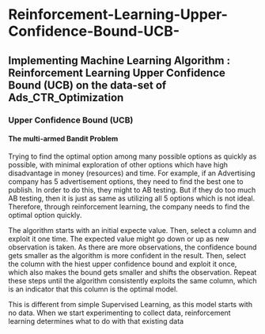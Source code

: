 # Reinforcement-Learning-Upper-Confidence-Bound-UCB-
## Implementing Machine Learning Algorithm : Reinforcement Learning Upper Confidence Bound (UCB) on the data-set of Ads_CTR_Optimization
### Upper Confidence Bound (UCB)
#### The multi-armed Bandit Problem
Trying to find the optimal option among many possible options as quickly as possible, with minimal exploration of other options which have high disadvantage in money (resources) and time. For example, if an Advertising company has 5 advertisement options, they need to find the best one to publish. In order to do this, they might to AB testing. But if they do too much AB testing, then it is just as same as utilizing all 5 options which is not ideal. Therefore, through reinforcement learning, the company needs to find the optimal option quickly.

The algorithm starts with an initial expecte value. Then, select a column and exploit it one time. The expected value might go down or up as new observation is taken. As there are more observations, the confidence bound gets smaller as the algorithm is more confident in the result. Then, select the column with the hiest upper confidence bound and exploit it once, which also makes the bound gets smaller and shifts the observation. Repeat these steps until the algorithm consistently exploits the same column, which is an indicator that this column is the optimal model.

This is different from simple Supervised Learning, as this model starts with no data. When we start experimenting to collect data, reinforcement learning determines what to do with that existing data
